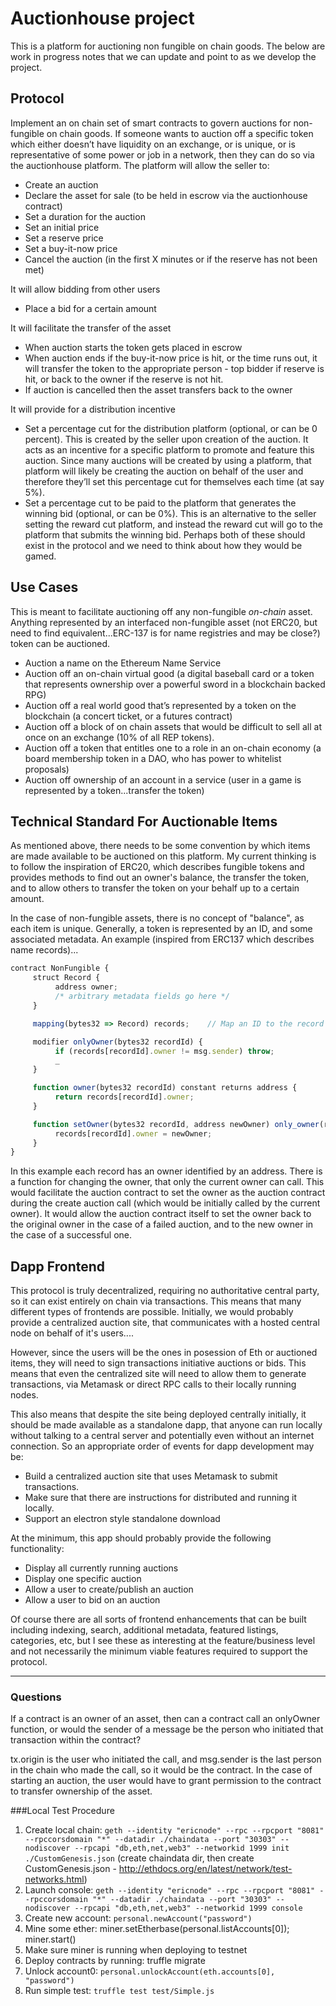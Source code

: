 # Auctionhouse project

This is a platform for auctioning non fungible on chain goods. The below are work in progress notes that we can update and point to as we develop the project.

## Protocol

Implement an on chain set of smart contracts to govern auctions for non-fungible on chain goods. If someone wants to auction off a specific token which either doesn’t have liquidity on an exchange, or is unique, or is representative of some power or job in a network, then they can do so via the auctionhouse platform. The platform will allow the seller to:

- Create an auction
- Declare the asset for sale (to be held in escrow via the auctionhouse contract)
- Set a duration for the auction
- Set an initial price
- Set a reserve price
- Set a buy-it-now price
- Cancel the auction (in the first X minutes or if the reserve has not been met)

It will allow bidding from other users

- Place a bid for a certain amount

It will facilitate the transfer of the asset

- When auction starts the token gets placed in escrow
- When auction ends if the buy-it-now price is hit, or the time runs out, it will transfer the token to the appropriate person - top bidder if reserve is hit, or back to the owner if the reserve is not hit.
- If auction is cancelled then the asset transfers back to the owner

It will provide for a distribution incentive

- Set a percentage cut for the distribution platform (optional, or can be 0 percent). This is created by the seller upon creation of the auction. It acts as an incentive for a specific platform to promote and feature this auction. Since many auctions will be created by using a platform, that platform will likely be creating the auction on behalf of the user and therefore they’ll set this percentage cut for themselves each time (at say 5%).
- Set a percentage cut to be paid to the platform that generates the winning bid (optional, or can be 0%). This is an alternative to the seller setting the reward cut platform, and instead the reward cut will go to the platform that submits the winning bid. Perhaps both of these should exist in the protocol and we need to think about how they would be gamed.

## Use Cases

This is meant to facilitate auctioning off any non-fungible *on-chain* asset. Anything represented by an interfaced non-fungible asset (not ERC20, but need to find equivalent...ERC-137 is for name registries and may be close?) token can be auctioned.

- Auction a name on the Ethereum Name Service
- Auction off an on-chain virtual good (a digital baseball card or a token that represents ownership over a powerful sword in a blockchain backed RPG)
- Auction off a real world good that’s represented by a token on the blockchain (a concert ticket, or a futures contract)
- Auction off a block of on chain assets that would be difficult to sell all at once on an exchange (10% of all REP tokens).
- Auction off a token that entitles one to a role in an on-chain economy (a board membership token in a DAO, who has power to whitelist proposals)
- Auction off ownership of an account in a service (user in a game is represented by a token...transfer the token)

## Technical Standard For Auctionable Items

As mentioned above, there needs to be some convention by which items are made available to be auctioned on this platform. My current thinking is to follow the inspiration of ERC20, which describes fungible tokens and provides methods to find out an owner's balance, the transfer the token, and to allow others to transfer the token on your behalf up to a certain amount.

In the case of non-fungible assets, there is no concept of "balance", as each item is unique. Generally, a token is represented by an ID, and some associated metadata. An example (inspired from ERC137 which describes name records)...


```javascript
contract NonFungible {
     struct Record {
          address owner;
          /* arbitrary metadata fields go here */
     }

     mapping(bytes32 => Record) records;    // Map an ID to the record

     modifier onlyOwner(bytes32 recordId) {
          if (records[recordId].owner != msg.sender) throw;
          _
     }

     function owner(bytes32 recordId) constant returns address {
          return records[recordId].owner;
     }

     function setOwner(bytes32 recordId, address newOwner) only_owner(recordId) {
          records[recordId].owner = newOwner;
     }
}
```

In this example each record has an owner identified by an address. There is a function for changing the owner, that only the current owner can call. This would facilitate the auction contract to set the owner as the auction contract during the create auction call (which would be initially called by the current owner). It would allow the auction contract itself to set the owner back to the original owner in the case of a failed auction, and to the new owner in the case of a successful one.

## Dapp Frontend

This protocol is truly decentralized, requiring no authoritative central party, so it can exist entirely on chain via transactions. This means that many different types of frontends are possible. Initially, we would probably provide a centralized auction site, that communicates with a hosted central node on behalf of it's users....

However, since the users will be the ones in posession of Eth or auctioned items, they will need to sign transactions initiative auctions or bids. This means that even the centralized site will need to allow them to generate transactions, via Metamask or direct RPC calls to their locally running nodes.

This also means that despite the site being deployed centrally initially, it should be made available as a standalone dapp, that anyone can run locally without talking to a central server and potentially even without an internet connection. So an appropriate order of events for dapp development may be:

- Build a centralized auction site that uses Metamask to submit transactions.
- Make sure that there are instructions for distributed and running it locally.
- Support an electron style standalone download

At the minimum, this app should probably provide the following functionality:

- Display all currently running auctions
- Display one specific auction
- Allow a user to create/publish an auction
- Allow a user to bid on an auction

Of course there are all sorts of frontend enhancements that can be built including indexing, search, additional metadata, featured listings, categories, etc, but I see these as interesting at the feature/business level and not necessarily the minimum viable features required to support the protocol.

---

### Questions

If a contract is an owner of an asset, then can a contract call an onlyOwner function, or would the sender of a message be the person who initiated that transaction within the contract?

tx.origin is the user who initiated the call, and msg.sender is the last person in the chain who made the call, so it would be the contract. In the case of starting an auction, the user would have to grant permission to the contract to transfer ownership of the asset.




###Local Test Procedure
1. Create local chain: `geth --identity "ericnode" --rpc --rpcport "8081" --rpccorsdomain "*" --datadir ./chaindata --port "30303" --nodiscover --rpcapi "db,eth,net,web3" --networkid 1999 init ./CustomGenesis.json` (create chaindata dir, then create CustomGenesis.json - http://ethdocs.org/en/latest/network/test-networks.html)
2. Launch console: `geth --identity "ericnode" --rpc --rpcport "8081" --rpccorsdomain "*" --datadir ./chaindata --port "30303" --nodiscover --rpcapi "db,eth,net,web3" --networkid 1999 console`
3. Create new account: `personal.newAccount("password")`
4. Mine some ether: miner.setEtherbase(personal.listAccounts[0]); miner.start()
5. Make sure miner is running when deploying to testnet
6. Deploy contracts by running: truffle migrate
7. Unlock account0: `personal.unlockAccount(eth.accounts[0], "password")`
8. Run simple test: `truffle test test/Simple.js`


